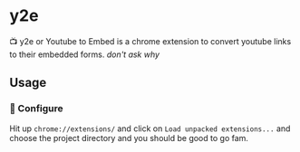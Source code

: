 # y2e

:tv: y2e or Youtube to Embed is a chrome extension to convert youtube links to their embedded forms. _don't ask why_

## Usage

### :wrench: Configure
Hit up ```chrome://extensions/``` and click on ```Load unpacked extensions...``` and choose the project directory and you should be good to go fam.
